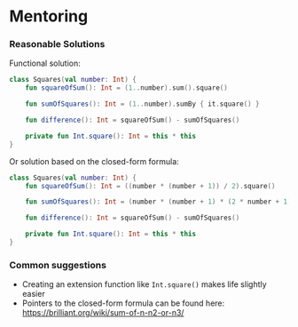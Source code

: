 # Mentoring

### Reasonable Solutions

Functional solution:

```kotlin
class Squares(val number: Int) {
    fun squareOfSum(): Int = (1..number).sum().square()

    fun sumOfSquares(): Int = (1..number).sumBy { it.square() }

    fun difference(): Int = squareOfSum() - sumOfSquares()

    private fun Int.square(): Int = this * this
}
```

Or solution based on the closed-form formula:

```kotlin
class Squares(val number: Int) {
    fun squareOfSum(): Int = ((number * (number + 1)) / 2).square()

    fun sumOfSquares(): Int = (number * (number + 1) * (2 * number + 1)) / 6

    fun difference(): Int = squareOfSum() - sumOfSquares()

    private fun Int.square(): Int = this * this
}
```

### Common suggestions
* Creating an extension function like `Int.square()` makes life slightly easier
* Pointers to the closed-form formula can be found here: https://brilliant.org/wiki/sum-of-n-n2-or-n3/ 
